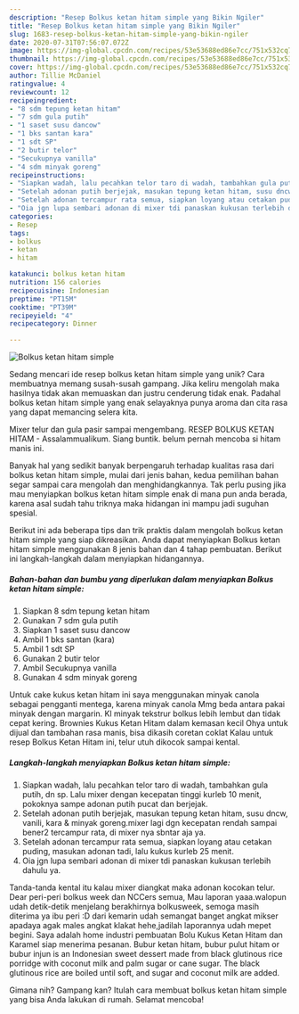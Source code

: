 ```yaml
---
description: "Resep Bolkus ketan hitam simple yang Bikin Ngiler"
title: "Resep Bolkus ketan hitam simple yang Bikin Ngiler"
slug: 1683-resep-bolkus-ketan-hitam-simple-yang-bikin-ngiler
date: 2020-07-31T07:56:07.072Z
image: https://img-global.cpcdn.com/recipes/53e53688ed86e7cc/751x532cq70/bolkus-ketan-hitam-simple-foto-resep-utama.jpg
thumbnail: https://img-global.cpcdn.com/recipes/53e53688ed86e7cc/751x532cq70/bolkus-ketan-hitam-simple-foto-resep-utama.jpg
cover: https://img-global.cpcdn.com/recipes/53e53688ed86e7cc/751x532cq70/bolkus-ketan-hitam-simple-foto-resep-utama.jpg
author: Tillie McDaniel
ratingvalue: 4
reviewcount: 12
recipeingredient:
- "8 sdm tepung ketan hitam"
- "7 sdm gula putih"
- "1 saset susu dancow"
- "1 bks santan kara"
- "1 sdt SP"
- "2 butir telor"
- "Secukupnya vanilla"
- "4 sdm minyak goreng"
recipeinstructions:
- "Siapkan wadah, lalu pecahkan telor taro di wadah, tambahkan gula putih, dn sp. Lalu mixer dengan kecepatan tinggi kurleb 10 menit, pokoknya sampe adonan putih pucat dan berjejak."
- "Setelah adonan putih berjejak, masukan tepung ketan hitam, susu dncw, vanili, kara &amp; minyak goreng.mixer lagi dgn kecepatan rendah sampai bener2 tercampur rata, di mixer nya sbntar aja ya."
- "Setelah adonan tercampur rata semua, siapkan loyang atau cetakan puding, masukan adonan tadi, lalu kukus kurleb 25 menit."
- "Oia jgn lupa sembari adonan di mixer tdi panaskan kukusan terlebih dahulu ya."
categories:
- Resep
tags:
- bolkus
- ketan
- hitam

katakunci: bolkus ketan hitam 
nutrition: 156 calories
recipecuisine: Indonesian
preptime: "PT15M"
cooktime: "PT39M"
recipeyield: "4"
recipecategory: Dinner

---
```



![Bolkus ketan hitam simple](https://img-global.cpcdn.com/recipes/53e53688ed86e7cc/751x532cq70/bolkus-ketan-hitam-simple-foto-resep-utama.jpg)

Sedang mencari ide resep bolkus ketan hitam simple yang unik? Cara membuatnya memang susah-susah gampang. Jika keliru mengolah maka hasilnya tidak akan memuaskan dan justru cenderung tidak enak. Padahal bolkus ketan hitam simple yang enak selayaknya punya aroma dan cita rasa yang dapat memancing selera kita.

Mixer telur dan gula pasir sampai mengembang. RESEP BOLKUS KETAN HITAM - Assalammualikum. Siang buntik. belum pernah mencoba si hitam manis ini.

Banyak hal yang sedikit banyak berpengaruh terhadap kualitas rasa dari bolkus ketan hitam simple, mulai dari jenis bahan, kedua pemilihan bahan segar sampai cara mengolah dan menghidangkannya. Tak perlu pusing jika mau menyiapkan bolkus ketan hitam simple enak di mana pun anda berada, karena asal sudah tahu triknya maka hidangan ini mampu jadi suguhan spesial.


Berikut ini ada beberapa tips dan trik praktis dalam mengolah bolkus ketan hitam simple yang siap dikreasikan. Anda dapat menyiapkan Bolkus ketan hitam simple menggunakan 8 jenis bahan dan 4 tahap pembuatan. Berikut ini langkah-langkah dalam menyiapkan hidangannya.

<!--inarticleads1-->

##### Bahan-bahan dan bumbu yang diperlukan dalam menyiapkan Bolkus ketan hitam simple:

1. Siapkan 8 sdm tepung ketan hitam
1. Gunakan 7 sdm gula putih
1. Siapkan 1 saset susu dancow
1. Ambil 1 bks santan (kara)
1. Ambil 1 sdt SP
1. Gunakan 2 butir telor
1. Ambil Secukupnya vanilla
1. Gunakan 4 sdm minyak goreng


Untuk cake kukus ketan hitam ini saya menggunakan minyak canola sebagai pengganti mentega, karena minyak canola Mmg beda antara pakai minyak dengan margarin. Kl minyak tekstrur bolkus lebih lembut dan tidak cepat kering. Brownies Kukus Ketan Hitam dalam kemasan kecil Ohya untuk dijual dan tambahan rasa manis, bisa dikasih coretan coklat Kalau untuk resep Bolkus Ketan Hitam ini, telur utuh dikocok sampai kental. 

<!--inarticleads2-->

##### Langkah-langkah menyiapkan Bolkus ketan hitam simple:

1. Siapkan wadah, lalu pecahkan telor taro di wadah, tambahkan gula putih, dn sp. Lalu mixer dengan kecepatan tinggi kurleb 10 menit, pokoknya sampe adonan putih pucat dan berjejak.
1. Setelah adonan putih berjejak, masukan tepung ketan hitam, susu dncw, vanili, kara &amp; minyak goreng.mixer lagi dgn kecepatan rendah sampai bener2 tercampur rata, di mixer nya sbntar aja ya.
1. Setelah adonan tercampur rata semua, siapkan loyang atau cetakan puding, masukan adonan tadi, lalu kukus kurleb 25 menit.
1. Oia jgn lupa sembari adonan di mixer tdi panaskan kukusan terlebih dahulu ya.


Tanda-tanda kental itu kalau mixer diangkat maka adonan kocokan telur. Dear peri-peri bolkus week dan NCCers semua, Mau laporan yaaa.walopun udah detik-detik menjelang berakhirnya bolkusweek, semoga masih diterima ya ibu peri :D dari kemarin udah semangat banget angkat mikser apadaya agak males angkat klakat hehe,jadilah laporannya udah mepet begini. Saya adalah home industri pembuatan Bolu Kukus Ketan Hitam dan Karamel siap menerima pesanan. Bubur ketan hitam, bubur pulut hitam or bubur injun is an Indonesian sweet dessert made from black glutinous rice porridge with coconut milk and palm sugar or cane sugar. The black glutinous rice are boiled until soft, and sugar and coconut milk are added. 

Gimana nih? Gampang kan? Itulah cara membuat bolkus ketan hitam simple yang bisa Anda lakukan di rumah. Selamat mencoba!
